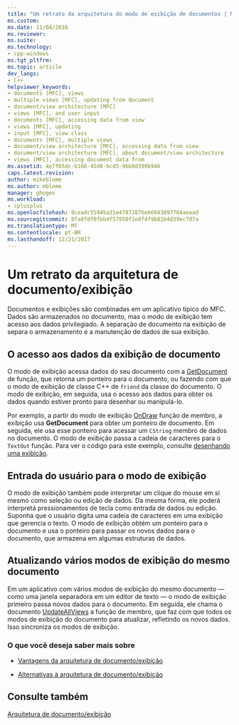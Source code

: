 ```yaml
---
title: "Um retrato da arquitetura do modo de exibição de documentos | Microsoft Docs"
ms.custom: 
ms.date: 11/04/2016
ms.reviewer: 
ms.suite: 
ms.technology:
- cpp-windows
ms.tgt_pltfrm: 
ms.topic: article
dev_langs:
- C++
helpviewer_keywords:
- documents [MFC], views
- multiple views [MFC], updating from document
- document/view architecture [MFC]
- views [MFC], and user input
- documents [MFC], accessing data from view
- views [MFC], updating
- input [MFC], view class
- documents [MFC], multiple views
- document/view architecture [MFC], accessing data from view
- document/view architecture [MFC], about document/view architecture
- views [MFC], accessing document data from
ms.assetid: 4e7f65dc-b166-45d8-bcd5-9bb0d399b946
caps.latest.revision: 
author: mikeblome
ms.author: mblome
manager: ghogen
ms.workload:
- cplusplus
ms.openlocfilehash: 9ceadc55945a31e4787287beb6943897784aeaad
ms.sourcegitcommit: 8fa8fdf0fbb4f57950f1e8f4f9b81b4d39ec7d7a
ms.translationtype: MT
ms.contentlocale: pt-BR
ms.lasthandoff: 12/21/2017
---
```

# <a name="a-portrait-of-the-documentview-architecture"></a>Um retrato da arquitetura de documento/exibição
Documentos e exibições são combinadas em um aplicativo típico do MFC. Dados são armazenados no documento, mas o modo de exibição tem acesso aos dados privilegiado. A separação de documento na exibição de separa o armazenamento e a manutenção de dados de sua exibição.  
  
## <a name="gaining-access-to-document-data-from-the-view"></a>O acesso aos dados da exibição de documento  
 O modo de exibição acessa dados do seu documento com a [GetDocument](../mfc/reference/cview-class.md#getdocument) de função, que retorna um ponteiro para o documento, ou fazendo com que o modo de exibição de classe C++ de `friend` da classe do documento. O modo de exibição, em seguida, usa o acesso aos dados para obter os dados quando estiver pronto para desenhar ou manipulá-lo.  
  
 Por exemplo, a partir do modo de exibição [OnDraw](../mfc/reference/cview-class.md#ondraw) função de membro, a exibição usa **GetDocument** para obter um ponteiro de documento. Em seguida, ele usa esse ponteiro para acessar um `CString` membro de dados no documento. O modo de exibição passa a cadeia de caracteres para o `TextOut` função. Para ver o código para este exemplo, consulte [desenhando uma exibição](../mfc/drawing-in-a-view.md).  
  
## <a name="user-input-to-the-view"></a>Entrada do usuário para o modo de exibição  
 O modo de exibição também pode interpretar um clique do mouse em si mesmo como seleção ou edição de dados. Da mesma forma, ele poderá interpretá pressionamentos de tecla como entrada de dados ou edição. Suponha que o usuário digita uma cadeia de caracteres em uma exibição que gerencia o texto. O modo de exibição obtém um ponteiro para o documento e usa o ponteiro para passar os novos dados para o documento, que armazena em algumas estruturas de dados.  
  
## <a name="updating-multiple-views-of-the-same-document"></a>Atualizando vários modos de exibição do mesmo documento  
 Em um aplicativo com vários modos de exibição do mesmo documento — como uma janela separadora em um editor de texto — o modo de exibição primeiro passa novos dados para o documento. Em seguida, ele chama o documento [UpdateAllViews](../mfc/reference/cdocument-class.md#updateallviews) a função de membro, que faz com que todos os modos de exibição do documento para atualizar, refletindo os novos dados. Isso sincroniza os modos de exibição.  
  
### <a name="what-do-you-want-to-know-more-about"></a>O que você deseja saber mais sobre  
  
-   [Vantagens da arquitetura de documento/exibição](../mfc/advantages-of-the-document-view-architecture.md)  
  
-   [Alternativas à arquitetura de documento/exibição](../mfc/alternatives-to-the-document-view-architecture.md)  
  
## <a name="see-also"></a>Consulte também  
 [Arquitetura de documento/exibição](../mfc/document-view-architecture.md)

